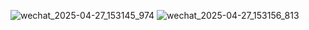 ![wechat_2025-04-27_153145_974](https://github.com/user-attachments/assets/ddc56418-b135-4634-8bb2-98595014311b)
![wechat_2025-04-27_153156_813](https://github.com/user-attachments/assets/5a2c8bf1-6ecb-4cac-b46a-04198a7e3c01)

